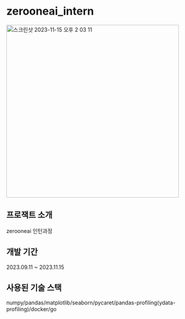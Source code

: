 # zerooneai_intern

<img width="453" alt="스크린샷 2023-11-15 오후 2 03 11" src="https://github.com/chorimgenius/zerooneai_intern/assets/112370211/733743e4-786c-4008-b3cb-b82b0d0b9125">

## 프로잭트 소개
zerooneai 인턴과정

## 개발 기간
2023.09.11 ~ 2023.11.15

## 사용된 기술 스택
numpy/pandas/matplotlib/seaborn/pycaret/pandas-profiling(ydata-profiling)/docker/go

